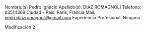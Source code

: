 Nombre:(s) Pedro Ignacio
Apellido(s): DIAZ ROMAGNOLI
Telefono: 03514369
Ciudad - Pais:  París, Francia
Mail: pedrodiazromagnoli@gmail.com
Experiencia Profesional: Ninguna

Modificación 2
